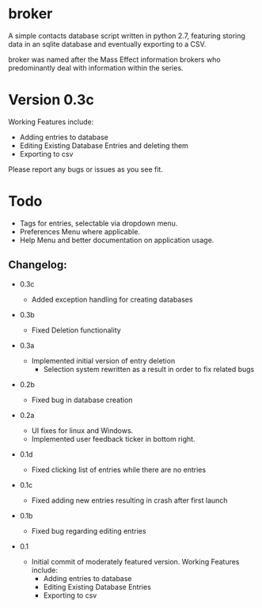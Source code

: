 # broker

A simple contacts database script written in python 2.7, featuring storing data in an sqlite database and eventually exporting to a CSV.

broker was named after the Mass Effect information brokers who predominantly deal with information within the series.

# Version 0.3c

Working Features include:
- Adding entries to database
- Editing Existing Database Entries and deleting them
- Exporting to csv

Please report any bugs or issues as you see fit.

# Todo

- Tags for entries, selectable via dropdown menu.
- Preferences Menu where applicable.
- Help Menu and better documentation on application usage.

## Changelog:

- 0.3c
  - Added exception handling for creating databases

- 0.3b
  - Fixed Deletion functionality

- 0.3a
  - Implemented initial version of entry deletion
    - Selection system rewritten as a result in order to fix related bugs

- 0.2b
  - Fixed bug in database creation

- 0.2a
  - UI fixes for linux and Windows.
  - Implemented user feedback ticker in bottom right.

- 0.1d
  - Fixed clicking list of entries while there are no entries

- 0.1c
  - Fixed adding new entries resulting in crash after first launch

- 0.1b
  - Fixed bug regarding editing entries

- 0.1
  - Initial commit of moderately featured version. Working Features include:
    - Adding entries to database
    - Editing Existing Database Entries
    - Exporting to csv
